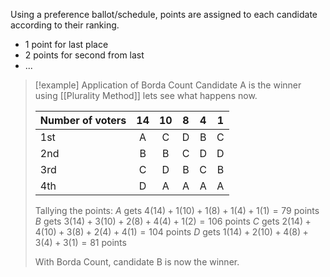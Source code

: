 Using a preference ballot/schedule, points are assigned to each candidate according to their ranking. 
- 1 point for last place
- 2 points for second from last
- ...
>[!example] Application of Borda Count
> Candidate A is the winner using [[Plurality Method]] lets see what happens now.
>
>| Number of voters | 14 | 10 | 8 | 4 | 1|
> | --- | :---: | :---: | :---: | :---: | :---: |
> | 1st | A | C | D | B | C |
> | 2nd | B | B | C | D | D |
> | 3rd | C | D | B | C | B |
> | 4th | D | A | A | A | A |
> 
> Tallying the points:
> $A$ gets $4(14)+1(10)+1(8)+1(4)+1(1)=79$ points
> $B$ gets $3(14)+3(10)+2(8)+4(4)+1(2)=106$ points
> $C$ gets $2(14)+4(10)+3(8)+2(4)+4(1)=104$ points
> $D$ gets $1(14)+2(10)+4(8)+3(4)+3(1)=81$ points
> 
> With Borda Count, candidate B is now the winner.
